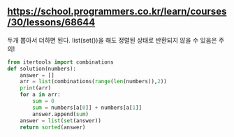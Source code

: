 https://school.programmers.co.kr/learn/courses/30/lessons/68644
---

두개 뽑아서 더하면 된다. list(set())을 해도 정렬된 상태로 반환되지 않을 수 있음은 주의!

```python
from itertools import combinations
def solution(numbers):
    answer = []
    arr = list(combinations(range(len(numbers)),2))
    print(arr)
    for a in arr:
        sum = 0
        sum = numbers[a[0]] + numbers[a[1]]
        answer.append(sum)
    answer = list(set(answer))
    return sorted(answer)
```
